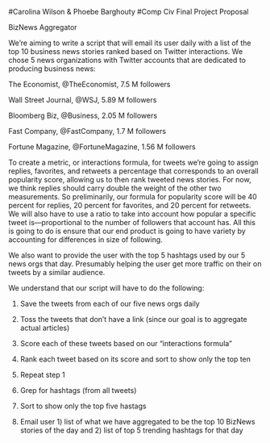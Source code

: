 #Carolina Wilson & Phoebe Barghouty 
#Comp Civ Final Project Proposal 

BizNews Aggregator

We’re aiming to write a script that will email its user daily with a list of the top 10 business news stories ranked based on Twitter interactions. We chose 5 news organizations with Twitter accounts that are dedicated to producing business news:


The Economist, @TheEconomist, 7.5 M followers 

Wall Street Journal, @WSJ, 5.89 M followers 

Bloomberg Biz, @Business, 2.05 M followers 

Fast Company, @FastCompany, 1.7 M followers 

Fortune Magazine, @FortuneMagazine, 1.56 M followers


To create a metric, or interactions formula, for tweets we’re going to assign replies, favorites, and retweets a percentage that corresponds to an overall popularity score, allowing us to then rank tweeted news stories. For now, we think replies should carry double the weight of the other two measurements. So preliminarily, our formula for popularity score will be 40 percent for replies, 20 percent for favorites, and 20 percent for retweets. We will also have to use a ratio to take into account how popular a specific tweet is—proportional to the number of followers that account has. All this is going to do is ensure that our end product is going to have variety by accounting for differences in size of following.  

We also want to provide the user with the top 5 hashtags used by our 5 news orgs that day. Presumably helping the user get more traffic on their on tweets by a similar audience. 

We understand that our script will have to do the following: 

1. Save the tweets from each of our five news orgs daily

2. Toss the tweets that don’t have a link (since our goal is to aggregate actual articles) 

3. Score each of these tweets based on our “interactions formula” 

4. Rank each tweet based on its score and sort to show only the top ten 

5. Repeat step 1 

6. Grep for hashtags (from all tweets)

7. Sort to show only the top five hastags 

8. Email user 1) list of what we have aggregated to be the top 10 BizNews stories of the day and 2) list of top 5 trending hashtags for that day
